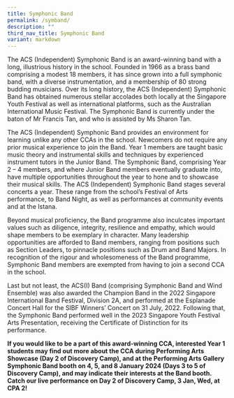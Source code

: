 ```yaml
---
title: Symphonic Band
permalink: /symband/
description: ""
third_nav_title: Symphonic Band
variant: markdown
---
```

The ACS (Independent) Symphonic Band is an award-winning band with a long, illustrious history in the school. Founded in 1966 as a brass band comprising a modest 18 members, it has since grown into a full symphonic band, with a diverse instrumentation, and a membership of 80 strong budding musicians. Over its long history, the ACS (Independent) Symphonic Band has obtained numerous stellar accolades both locally at the Singapore Youth Festival as well as international platforms, such as the Australian International Music Festival. The Symphonic Band is currently under the baton of Mr Francis Tan, and who is assisted by Ms Sharon Tan.

The ACS (Independent) Symphonic Band provides an environment for learning unlike any other CCAs in the school. Newcomers do not require any prior musical experience to join the Band. Year 1 members are taught basic music theory and instrumental skills and techniques by experienced instrument tutors in the Junior Band. The Symphonic Band, comprising Year 2 – 4 members, and where Junior Band members eventually graduate into, have multiple opportunities throughout the year to hone and to showcase their musical skills. The ACS (Independent) Symphonic Band stages several concerts a year. These range from the school’s Festival of Arts performance, to Band Night, as well as performances at community events and at the Istana.

Beyond musical proficiency, the Band programme also inculcates important values such as diligence, integrity, resilience and empathy, which would shape members to be exemplary in character. Many leadership opportunities are afforded to Band members, ranging from positions such as Section Leaders, to pinnacle positions such as Drum and Band Majors. In recognition of the rigour and wholesomeness of the Band programme, Symphonic Band members are exempted from having to join a second CCA in the school.

Last but not least, the ACS(I) Band (comprising Symphonic Band and Wind Ensemble) was also awarded the Champion Band in the 2022 Singapore International Band Festival, Division 2A, and performed at the Esplanade Concert Hall for the SIBF Winners’ Concert on 31 July, 2022. Following that, the Symphonic Band performed well in the 2023 Singapore Youth Festival Arts Presentation, receiving the Certificate of Distinction for its performance.

**If you would like to be a part of this award-winning CCA, interested Year 1 students may find out more about the CCA during Performing Arts Showcase (Day 2 of Discovery Camp), and at the Performing Arts Gallery Symphonic Band booth on 4, 5, and 8 January 2024 (Days 3 to 5 of Discovery Camp), and may indicate their interests at the Band booth. Catch our live performance on Day 2 of Discovery Camp, 3 Jan, Wed, at CPA 2!**